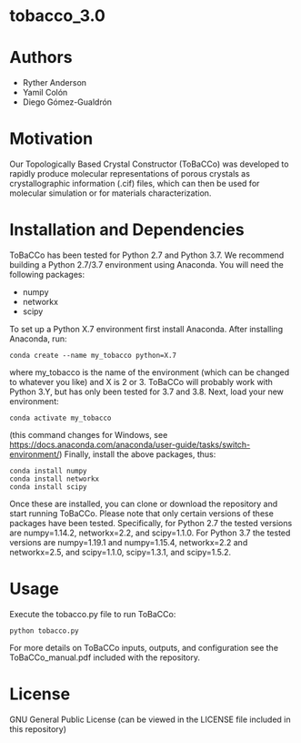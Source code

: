 # tobacco_3.0

# Authors
- Ryther Anderson
- Yamil Colón
- Diego Gómez-Gualdrón

# Motivation
Our Topologically Based Crystal Constructor (ToBaCCo) was developed to rapidly produce molecular representations of porous crystals as crystallographic information (.cif) files, which can then be used for molecular simulation or for materials characterization. 

# Installation and Dependencies
ToBaCCo has been tested for Python 2.7 and Python 3.7. We recommend building a Python 2.7/3.7 environment using Anaconda. You will need the following packages:
- numpy
- networkx
- scipy

To set up a Python X.7 environment first install Anaconda. After installing Anaconda, run:
```
conda create --name my_tobacco python=X.7
```
where my_tobacco is the name of the environment (which can be changed to whatever you like) and X is 2 or 3. ToBaCCo will probably work with Python 3.Y, but has only been tested for 3.7 and 3.8.
Next, load your new environment:
```
conda activate my_tobacco
```
(this command changes for Windows, see https://docs.anaconda.com/anaconda/user-guide/tasks/switch-environment/)
Finally, install the above packages, thus:
```
conda install numpy
conda install networkx
conda install scipy
```
Once these are installed, you can clone or download the repository and start running ToBaCCo. Please note that only certain versions of these packages have been tested. Specifically, for Python 2.7 
the tested versions are numpy=1.14.2, networkx=2.2, and scipy=1.1.0. For Python 3.7 the tested versions are numpy=1.19.1 and numpy=1.15.4, networkx=2.2 and networkx=2.5, and scipy=1.1.0, scipy=1.3.1, and scipy=1.5.2. 


# Usage
Execute the tobacco.py file to run ToBaCCo:
```
python tobacco.py
```
For more details on ToBaCCo inputs, outputs, and configuration see the ToBaCCo_manual.pdf included with the repository.

# License
GNU General Public License (can be viewed in the LICENSE file included in this repository)
